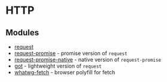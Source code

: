 # HTTP

## Modules

* [request](https://github.com/request/request)
* [request-promise](https://github.com/request/request-promise) - promise version of `request`
* [request-promise-native](https://github.com/request/request-promise-native) - native version of `request-promise`
* [got](https://github.com/sindresorhus/got) - lightweight version of `request`
* [whatwg-fetch](https://github.com/github/fetch) - browser polyfill for fetch
